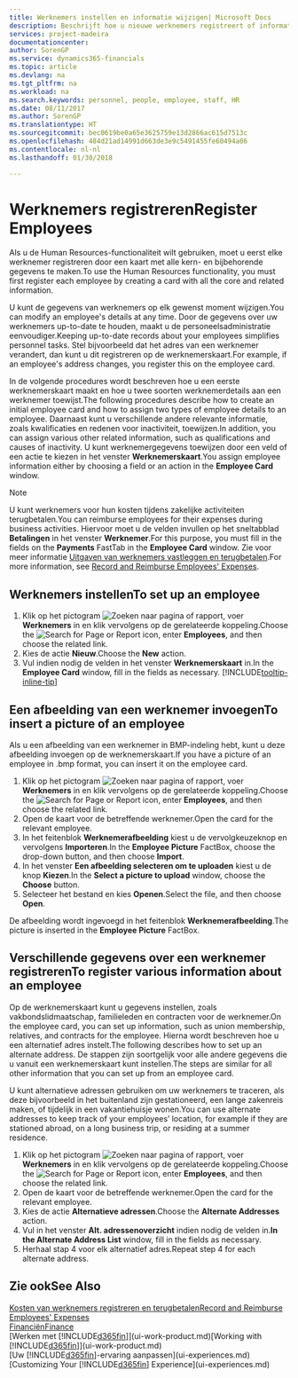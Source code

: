 ```yaml
---
title: Werknemers instellen en informatie wijzigen| Microsoft Docs
description: Beschrijft hoe u nieuwe werknemers registreert of informatie voor bestaande werknemers bewerkt.
services: project-madeira
documentationcenter: 
author: SorenGP
ms.service: dynamics365-financials
ms.topic: article
ms.devlang: na
ms.tgt_pltfrm: na
ms.workload: na
ms.search.keywords: personnel, people, employee, staff, HR
ms.date: 08/11/2017
ms.author: SorenGP
ms.translationtype: HT
ms.sourcegitcommit: bec0619be0a65e3625759e13d2866ac615d7513c
ms.openlocfilehash: 484d21ad14991d663de3e9c5491455fe60494a06
ms.contentlocale: nl-nl
ms.lasthandoff: 01/30/2018

---
```

# <a name="register-employees"></a><span data-ttu-id="529d0-103">Werknemers registreren</span><span class="sxs-lookup"><span data-stu-id="529d0-103">Register Employees</span></span>
<span data-ttu-id="529d0-104">Als u de Human Resources-functionaliteit wilt gebruiken, moet u eerst elke werknemer registreren door een kaart met alle kern- en bijbehorende gegevens te maken.</span><span class="sxs-lookup"><span data-stu-id="529d0-104">To use the Human Resources functionality, you must first register each employee by creating a card with all the core and related information.</span></span>

<span data-ttu-id="529d0-105">U kunt de gegevens van werknemers op elk gewenst moment wijzigen.</span><span class="sxs-lookup"><span data-stu-id="529d0-105">You can modify an employee's details at any time.</span></span> <span data-ttu-id="529d0-106">Door de gegevens over uw werknemers up-to-date te houden, maakt u de personeelsadministratie eenvoudiger.</span><span class="sxs-lookup"><span data-stu-id="529d0-106">Keeping up-to-date records about your employees simplifies personnel tasks.</span></span> <span data-ttu-id="529d0-107">Stel bijvoorbeeld dat het adres van een werknemer verandert, dan kunt u dit registreren op de werknemerskaart.</span><span class="sxs-lookup"><span data-stu-id="529d0-107">For example, if an employee's address changes, you register this on the employee card.</span></span>

<span data-ttu-id="529d0-108">In de volgende procedures wordt beschreven hoe u een eerste werknemerskaart maakt en hoe u twee soorten werknemerdetails aan een werknemer toewijst.</span><span class="sxs-lookup"><span data-stu-id="529d0-108">The following procedures describe how to create an initial employee card and how to assign two types of employee details to an employee.</span></span> <span data-ttu-id="529d0-109">Daarnaast kunt u verschillende andere relevante informatie, zoals kwalificaties en redenen voor inactiviteit, toewijzen.</span><span class="sxs-lookup"><span data-stu-id="529d0-109">In addition, you can assign various other related information, such as qualifications and causes of inactivity.</span></span> <span data-ttu-id="529d0-110">U kunt werknemergegevens toewijzen door een veld of een actie te kiezen in het venster **Werknemerskaart**.</span><span class="sxs-lookup"><span data-stu-id="529d0-110">You assign employee information either by choosing a field or an action in the **Employee Card** window.</span></span>

> [!NOTE]  
> <span data-ttu-id="529d0-111">U kunt werknemers voor hun kosten tijdens zakelijke activiteiten terugbetalen.</span><span class="sxs-lookup"><span data-stu-id="529d0-111">You can reimburse employees for their expenses during business activities.</span></span> <span data-ttu-id="529d0-112">Hiervoor moet u de velden invullen op het sneltabblad **Betalingen** in het venster **Werknemer**.</span><span class="sxs-lookup"><span data-stu-id="529d0-112">For this purpose, you must fill in the fields on the **Payments** FastTab in the **Employee Card** window.</span></span> <span data-ttu-id="529d0-113">Zie voor meer informatie [Uitgaven van werknemers vastleggen en terugbetalen](finance-how-record-reimburse-employee-expenses.md).</span><span class="sxs-lookup"><span data-stu-id="529d0-113">For more information, see [Record and Reimburse Employees' Expenses](finance-how-record-reimburse-employee-expenses.md).</span></span>

## <a name="to-set-up-an-employee"></a><span data-ttu-id="529d0-114">Werknemers instellen</span><span class="sxs-lookup"><span data-stu-id="529d0-114">To set up an employee</span></span>
1. <span data-ttu-id="529d0-115">Klik op het pictogram ![Zoeken naar pagina of rapport](media/ui-search/search_small.png "pictogram Zoeken naar pagina of rapport"), voer **Werknemers** in en klik vervolgens op de gerelateerde koppeling.</span><span class="sxs-lookup"><span data-stu-id="529d0-115">Choose the ![Search for Page or Report](media/ui-search/search_small.png "Search for Page or Report icon") icon, enter **Employees**, and then choose the related link.</span></span>
2. <span data-ttu-id="529d0-116">Kies de actie **Nieuw**.</span><span class="sxs-lookup"><span data-stu-id="529d0-116">Choose the **New** action.</span></span>
3. <span data-ttu-id="529d0-117">Vul indien nodig de velden in het venster **Werknemerskaart** in.</span><span class="sxs-lookup"><span data-stu-id="529d0-117">In the **Employee Card** window, fill in the fields as necessary.</span></span> [!INCLUDE[tooltip-inline-tip](includes/tooltip-inline-tip_md.md)]

## <a name="to-insert-a-picture-of-an-employee"></a><span data-ttu-id="529d0-118">Een afbeelding van een werknemer invoegen</span><span class="sxs-lookup"><span data-stu-id="529d0-118">To insert a picture of an employee</span></span>
<span data-ttu-id="529d0-119">Als u een afbeelding van een werknemer in BMP-indeling hebt, kunt u deze afbeelding invoegen op de werknemerskaart.</span><span class="sxs-lookup"><span data-stu-id="529d0-119">If you have a picture of an employee in .bmp format, you can insert it on the employee card.</span></span>

1. <span data-ttu-id="529d0-120">Klik op het pictogram ![Zoeken naar pagina of rapport](media/ui-search/search_small.png "pictogram Zoeken naar pagina of rapport"), voer **Werknemers** in en klik vervolgens op de gerelateerde koppeling.</span><span class="sxs-lookup"><span data-stu-id="529d0-120">Choose the ![Search for Page or Report](media/ui-search/search_small.png "Search for Page or Report icon") icon, enter **Employees**, and then choose the related link.</span></span>
2. <span data-ttu-id="529d0-121">Open de kaart voor de betreffende werknemer.</span><span class="sxs-lookup"><span data-stu-id="529d0-121">Open the card for the relevant employee.</span></span>
3. <span data-ttu-id="529d0-122">In het feitenblok **Werknemerafbeelding** kiest u de vervolgkeuzeknop en vervolgens **Importeren**.</span><span class="sxs-lookup"><span data-stu-id="529d0-122">In the **Employee Picture** FactBox, choose the drop-down button, and then choose **Import**.</span></span>
4. <span data-ttu-id="529d0-123">In het venster **Een afbeelding selecteren om te uploaden** kiest u de knop **Kiezen**.</span><span class="sxs-lookup"><span data-stu-id="529d0-123">In the **Select a picture to upload** window, choose the **Choose** button.</span></span>
5. <span data-ttu-id="529d0-124">Selecteer het bestand en kies **Openen**.</span><span class="sxs-lookup"><span data-stu-id="529d0-124">Select the file, and then choose **Open**.</span></span>

<span data-ttu-id="529d0-125">De afbeelding wordt ingevoegd in het feitenblok **Werknemerafbeelding**.</span><span class="sxs-lookup"><span data-stu-id="529d0-125">The picture is inserted in the **Employee Picture** FactBox.</span></span>

## <a name="to-register-various-information-about-an-employee"></a><span data-ttu-id="529d0-126">Verschillende gegevens over een werknemer registreren</span><span class="sxs-lookup"><span data-stu-id="529d0-126">To register various information about an employee</span></span>
<span data-ttu-id="529d0-127">Op de werknemerskaart kunt u gegevens instellen, zoals vakbondslidmaatschap, familieleden en contracten voor de werknemer.</span><span class="sxs-lookup"><span data-stu-id="529d0-127">On the employee card, you can set up information, such as union membership, relatives, and contracts for the employee.</span></span> <span data-ttu-id="529d0-128">Hierna wordt beschreven hoe u een alternatief adres instelt.</span><span class="sxs-lookup"><span data-stu-id="529d0-128">The following describes how to set up an alternate address.</span></span> <span data-ttu-id="529d0-129">De stappen zijn soortgelijk voor alle andere gegevens die u vanuit een werknemerskaart kunt instellen.</span><span class="sxs-lookup"><span data-stu-id="529d0-129">The steps are similar for all other information that you can set up from an employee card.</span></span>

<span data-ttu-id="529d0-130">U kunt alternatieve adressen gebruiken om uw werknemers te traceren, als deze bijvoorbeeld in het buitenland zijn gestationeerd, een lange zakenreis maken, of tijdelijk in een vakantiehuisje wonen.</span><span class="sxs-lookup"><span data-stu-id="529d0-130">You can use alternate addresses to keep track of your employees’ location, for example if they are stationed abroad, on a long business trip, or residing at a summer residence.</span></span>

1. <span data-ttu-id="529d0-131">Klik op het pictogram ![Zoeken naar pagina of rapport](media/ui-search/search_small.png "pictogram Zoeken naar pagina of rapport"), voer **Werknemers** in en klik vervolgens op de gerelateerde koppeling.</span><span class="sxs-lookup"><span data-stu-id="529d0-131">Choose the ![Search for Page or Report](media/ui-search/search_small.png "Search for Page or Report icon") icon, enter **Employees**, and then choose the related link.</span></span>
2. <span data-ttu-id="529d0-132">Open de kaart voor de betreffende werknemer.</span><span class="sxs-lookup"><span data-stu-id="529d0-132">Open the card for the relevant employee.</span></span>
3. <span data-ttu-id="529d0-133">Kies de actie **Alternatieve adressen**.</span><span class="sxs-lookup"><span data-stu-id="529d0-133">Choose the **Alternate Addresses** action.</span></span>
4. <span data-ttu-id="529d0-134">Vul in het venster **Alt. adressenoverzicht** indien nodig de velden in.</span><span class="sxs-lookup"><span data-stu-id="529d0-134">**In the Alternate Address List** window, fill in the fields as necessary.</span></span>
5. <span data-ttu-id="529d0-135">Herhaal stap 4 voor elk alternatief adres.</span><span class="sxs-lookup"><span data-stu-id="529d0-135">Repeat step 4 for each alternate address.</span></span>

## <a name="see-also"></a><span data-ttu-id="529d0-136">Zie ook</span><span class="sxs-lookup"><span data-stu-id="529d0-136">See Also</span></span>
[<span data-ttu-id="529d0-137">Kosten van werknemers registreren en terugbetalen</span><span class="sxs-lookup"><span data-stu-id="529d0-137">Record and Reimburse Employees' Expenses</span></span>](finance-how-record-reimburse-employee-expenses.md)  
[<span data-ttu-id="529d0-138">Financiën</span><span class="sxs-lookup"><span data-stu-id="529d0-138">Finance</span></span>](finance.md)  
<span data-ttu-id="529d0-139">[Werken met [!INCLUDE[d365fin](includes/d365fin_md.md)]](ui-work-product.md)</span><span class="sxs-lookup"><span data-stu-id="529d0-139">[Working with [!INCLUDE[d365fin](includes/d365fin_md.md)]](ui-work-product.md)</span></span>  
<span data-ttu-id="529d0-140">[Uw [!INCLUDE[d365fin](includes/d365fin_md.md)]-ervaring aanpassen](ui-experiences.md)</span><span class="sxs-lookup"><span data-stu-id="529d0-140">[Customizing Your [!INCLUDE[d365fin](includes/d365fin_md.md)] Experience](ui-experiences.md)</span></span>

